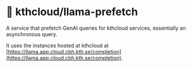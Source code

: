 # 🦙 kthcloud/llama-prefetch

A service that prefetch GenAI queries for kthcloud services, essentially an asynchronous query. 

It uses the instances hosted at kthcloud at [https://llama.app.cloud.cbh.kth.se/completion](https://llama.app.cloud.cbh.kth.se/completion).
